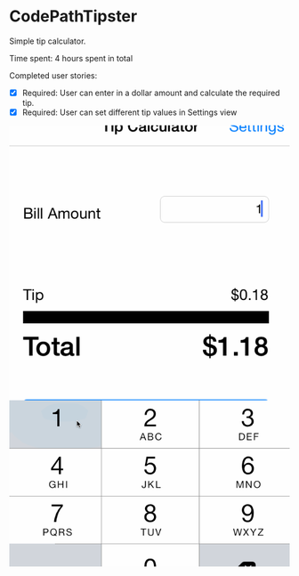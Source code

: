 # CodePathTipster
Simple tip calculator.

Time spent: 4 hours spent in total

Completed user stories:

* [x] Required: User can enter in a dollar amount and calculate the required tip.
* [x] Required: User can set different tip values in Settings view

![](https://github.com/natoparkway/CodePathTipster/blob/master/CodePathTipGif.gif)